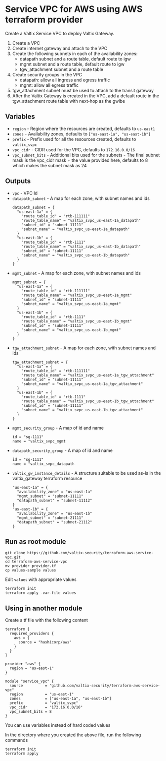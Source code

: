 # Service VPC for AWS using AWS terraform provider

Create a Valtix Service VPC to deploy Valtix Gateway.

1. Create a VPC
1. Create internet gateway and attach to the VPC
1. Create the following subnets in each of the availability zones:
    * datapath subnet and a route table, default route to igw
    * mgmt subnet and a route table, default route to igw
    * tgw_attachment subnet and a route table
1. Create security groups in the VPC
    * datapath: allow all ingress and egress traffic
    * mgmt: allow all egress traffic
1. tgw_attachment subnet must be used to attach to the transit gateway
1. After the Valtix Gateway is created in the VPC, add a default route in the tgw_attachment route table with next-hop as the gwlbe


## Variables
* `region` - Region where the resources are created, defaults to `us-east1`
* `zones` - Availability zones, defaults to `["us-east-1a", "us-east-1b"]`
* `prefix` - Prefix used for all the resources created, defaults to `valtix_svpc`
* `vpc_cidr` - CIDR used for the VPC, defaults to `172.16.0.0/16`
* `vpc_subnet_bits` - Additional bits used for the subnets - The final subnet mask is the vpc_cidr mask + the value provided here, defaults to 8 which makes the subnet mask as 24

## Outputs
* `vpc` - VPC Id
* `datapath_subnet` - A map for each zone, with subnet names and ids
    ```
    datapath_subnet = {
      "us-east-1a" = {
        "route_table_id" = "rtb-111111"
        "route_table_name" = "valtix_svpc_us-east-1a_datapath"
        "subnet_id" = "subnet-11111"
        "subnet_name" = "valtix_svpc_us-east-1a_datapath"
      }
      "us-east-1b" = {
        "route_table_id" = "rtb-1111"
        "route_table_name" = "valtix_svpc_us-east-1b_datapath"
        "subnet_id" = "subnet-11111"
        "subnet_name" = "valtix_svpc_us-east-1b_datapath"
      }
    }
    ```
* `mgmt_subnet` - A map for each zone, with subnet names and ids
    ```
    mgmt_subnet = {
      "us-east-1a" = {
        "route_table_id" = "rtb-111111"
        "route_table_name" = "valtix_svpc_us-east-1a_mgmt"
        "subnet_id" = "subnet-11111"
        "subnet_name" = "valtix_svpc_us-east-1a_mgmt"
      }
      "us-east-1b" = {
        "route_table_id" = "rtb-1111"
        "route_table_name" = "valtix_svpc_us-east-1b_mgmt"
        "subnet_id" = "subnet-11111"
        "subnet_name" = "valtix_svpc_us-east-1b_mgmt"
      }
    }
    ```
* `tgw_attachment_subnet` - A map for each zone, with subnet names and ids
    ```
    tgw_attachment_subnet = {
      "us-east-1a" = {
        "route_table_id" = "rtb-111111"
        "route_table_name" = "valtix_svpc_us-east-1a_tgw_attachment"
        "subnet_id" = "subnet-11111"
        "subnet_name" = "valtix_svpc_us-east-1a_tgw_attachment"
      }
      "us-east-1b" = {
        "route_table_id" = "rtb-1111"
        "route_table_name" = "valtix_svpc_us-east-1b_tgw_attachment"
        "subnet_id" = "subnet-11111"
        "subnet_name" = "valtix_svpc_us-east-1b_tgw_attachment"
      }
    }
    ```
* `mgmt_security_group` - A map of id and name
    ```
    id = "sg-1111"
    name = "valtix_svpc_mgmt
    ```
* `datapath_security_group` - A map of id and name
    ```
    id = "sg-1111"
    name = "valtix_svpc_datapath
    ```
* `valtix_gw_instance_details` - A structure suitable to be used as-is in the valtix_gateway terraform resource
    ```
    "us-east-1a" = {
      "availability_zone" = "us-east-1a"
      "mgmt_subnet" = "subnet-11111"
      "datapath_subnet" = "subnet-11112"
    }
    "us-east-1b" = {
      "availability_zone" = "us-east-1b"
      "mgmt_subnet" = "subnet-21111"
      "datapath_subnet" = "subnet-21112"
    }
    ```

## Run as root module

```
git clone https://github.com/valtix-security/terraform-aws-service-vpc.git
cd terraform-aws-service-vpc
mv provider provider.tf
cp values-sample values
```

Edit `values` with appropriate values

```
terraform init
terraform apply -var-file values
```

## Using in another module

Create a tf file with the following content

```hcl
terraform {
  required_providers {
    aws = {
      source = "hashicorp/aws"
    }
  }
}

provider "aws" {
  region = "us-east-1"
}

module "service_vpc" {
  source          = "github.com/valtix-security/terraform-aws-service-vpc"
  region          = "us-east-1"
  zones           = ["us-east-1a", "us-east-1b"]
  prefix          = "valtix_svpc"
  vpc_cidr        = "172.16.0.0/16"
  vpc_subnet_bits = 8
}
```

You can use variables instead of hard coded values

In the directory where you created the above file, run the following commands

```
terraform init
terraform apply
```

